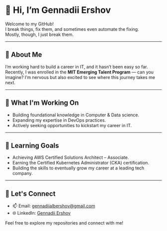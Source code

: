 # 👋 Hi, I’m Gennadii Ershov  

Welcome to my GitHub!  
I break things, fix them, and sometimes even automate the fixing.  
Mostly, though, I just break them.  

---

## 🌟 **About Me**  

I’m working hard to build a career in IT, and it hasn’t been easy so far.  
Recently, I was enrolled in the **MIT Emerging Talent Program** — can you imagine?
I’m nervous but also excited to see where this journey takes me next.  

---

## 🚀 **What I'm Working On**  

- Building foundational knowledge in Computer & Data science.  
- Expanding my expertise in DevOps practices.  
- Actively seeking opportunities to kickstart my career in IT.  

---

## 📖 **Learning Goals**  

- Achieving AWS Certified Solutions Architect – Associate.  
- Earning the Certified Kubernetes Administrator (CKA) certification.  
- Building the skills to eventually grow my career at a leading tech company.  

---

## 🤝 **Let's Connect**  

- 📫 Email: [gennadiialbershov@gmail.com](mailto:gennadiialbershov@gmail.com)  
- 🌐 LinkedIn: [Gennadii Ershov](https://www.linkedin.com/in/gennadii-alb-ershov)

Feel free to explore my repositories and connect with me!
